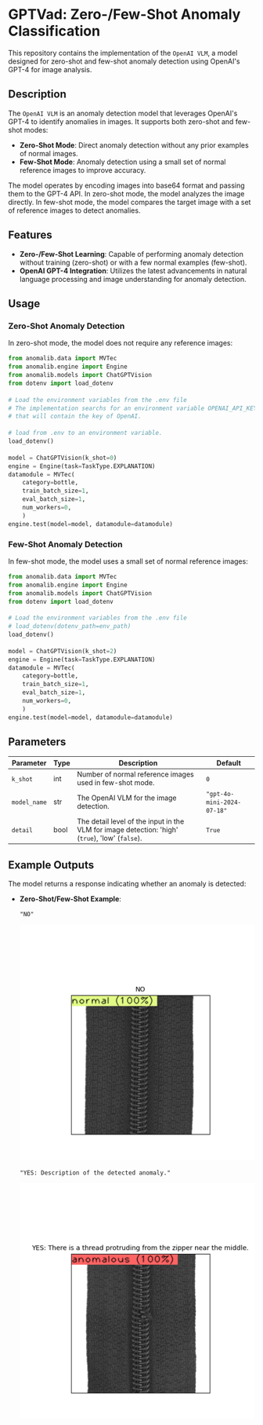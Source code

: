 # GPTVad: Zero-/Few-Shot Anomaly Classification

This repository contains the implementation of the `OpenAI VLM`, a model designed for zero-shot and few-shot anomaly detection using OpenAI's GPT-4 for image analysis.

## Description

The `OpenAI VLM` is an anomaly detection model that leverages OpenAI's GPT-4 to identify anomalies in images. It supports both zero-shot and few-shot modes:

- **Zero-Shot Mode**: Direct anomaly detection without any prior examples of normal images.
- **Few-Shot Mode**: Anomaly detection using a small set of normal reference images to improve accuracy.

The model operates by encoding images into base64 format and passing them to the GPT-4 API. In zero-shot mode, the model analyzes the image directly. In few-shot mode, the model compares the target image with a set of reference images to detect anomalies.

## Features

- **Zero-/Few-Shot Learning**: Capable of performing anomaly detection without training (zero-shot) or with a few normal examples (few-shot).
- **OpenAI GPT-4 Integration**: Utilizes the latest advancements in natural language processing and image understanding for anomaly detection.

## Usage

### Zero-Shot Anomaly Detection

In zero-shot mode, the model does not require any reference images:

```python
from anomalib.data import MVTec
from anomalib.engine import Engine
from anomalib.models import ChatGPTVision
from dotenv import load_dotenv

# Load the environment variables from the .env file
# The implementation searchs for an environment variable OPENAI_API_KEY
# that will contain the key of OpenAI.

# load from .env to an environment variable.
load_dotenv()

model = ChatGPTVision(k_shot=0)
engine = Engine(task=TaskType.EXPLANATION)
datamodule = MVTec(
    category=bottle,
    train_batch_size=1,
    eval_batch_size=1,
    num_workers=0,
    )
engine.test(model=model, datamodule=datamodule)
```

### Few-Shot Anomaly Detection

In few-shot mode, the model uses a small set of normal reference images:

```python
from anomalib.data import MVTec
from anomalib.engine import Engine
from anomalib.models import ChatGPTVision
from dotenv import load_dotenv

# Load the environment variables from the .env file
# load_dotenv(dotenv_path=env_path)
load_dotenv()

model = ChatGPTVision(k_shot=2)
engine = Engine(task=TaskType.EXPLANATION)
datamodule = MVTec(
    category=bottle,
    train_batch_size=1,
    eval_batch_size=1,
    num_workers=0,
    )
engine.test(model=model, datamodule=datamodule)
```

## Parameters

| Parameter    | Type | Description                                                                                     | Default                    |
| ------------ | ---- | ----------------------------------------------------------------------------------------------- | -------------------------- |
| `k_shot`     | int  | Number of normal reference images used in few-shot mode.                                        | `0`                        |
| `model_name` | str  | The OpenAI VLM for the image detection.                                                         | `"gpt-4o-mini-2024-07-18"` |
| `detail`     | bool | The detail level of the input in the VLM for image detection: 'high' (`true`), 'low' (`false`). | `True`                     |

## Example Outputs

The model returns a response indicating whether an anomaly is detected:

- **Zero-Shot/Few-Shot Example**:

  ```plaintext
  "NO"
  ```

  ![GPTVad result no anomaly](/docs/source/images/gptvad/good.png "GPTVad without anomaly result")

  ```plaintext
  "YES: Description of the detected anomaly."
  ```

  ![GPTVad result with anomaly](/docs/source/images/gptvad/broken.png "GPTVad with Anomaly result")
